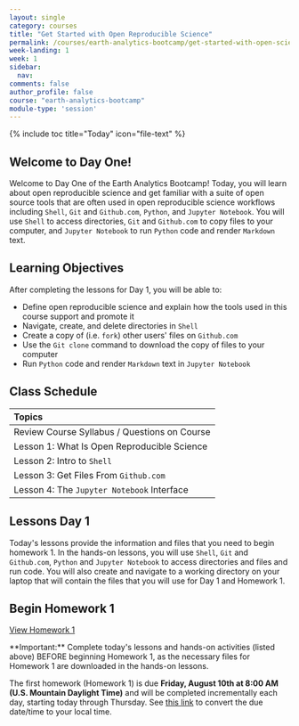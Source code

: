 ```yaml
---
layout: single
category: courses
title: "Get Started with Open Reproducible Science"
permalink: /courses/earth-analytics-bootcamp/get-started-with-open-science/
week-landing: 1
week: 1
sidebar:
  nav:
comments: false
author_profile: false
course: "earth-analytics-bootcamp"
module-type: 'session'
---
```

{% include toc title="Today" icon="file-text" %}

<div class="notice--info" markdown="1">

## <i class="fa fa-ship" aria-hidden="true"></i> Welcome to Day One!

Welcome to Day One of the Earth Analytics Bootcamp! Today, you will learn about open reproducible science and get familiar with a suite of open source tools that are often used in open reproducible science workflows including `Shell`, `Git` and `Github.com`, `Python`, and `Jupyter Notebook`. You will use `Shell` to access directories, `Git` and `Github.com` to copy files to your computer, and `Jupyter Notebook` to run `Python` code and render `Markdown` text.


## <i class="fa fa-graduation-cap" aria-hidden="true"></i> Learning Objectives

After completing the lessons for Day 1, you will be able to:

* Define open reproducible science and explain how the tools used in this course support and promote it
* Navigate, create, and delete directories in `Shell`
* Create a copy of (i.e. `fork`) other users' files on `Github.com` 
* Use the `Git clone` command to download the copy of files to your computer 
* Run `Python` code and render `Markdown` text in `Jupyter Notebook`

</div>


## <i class="fa fa-calendar-check-o" aria-hidden="true"></i> Class Schedule

| Topics |
|:----------------------------------------------------------|
| Review Course Syllabus / Questions on Course| 
| Lesson 1: What Is Open Reproducible Science               | 
| Lesson 2: Intro to `Shell`         |   
| Lesson 3: Get Files From `Github.com` |
| Lesson 4: The `Jupyter Notebook` Interface          |


## <i class="fa fa-pencil"></i> Lessons Day 1

Today's lessons provide the information and files that you need to begin homework 1. In the hands-on lessons, you will use `Shell`, `Git` and `Github.com`, `Python` and `Jupyter Notebook` to access directories and files and run code. You will also create and navigate to a working directory on your laptop that will contain the files that you will use for Day 1 and Homework 1.


## <i class="fa fa-pencil"></i>  Begin Homework 1

<a class="btn btn--info btn--x-large" href="{{ site.url }}/courses/earth-analytics-bootcamp/earth-analytics-bootcamp-homework-1/" target= "_blank"> <i class="fa fa-info-circle"></i>
View Homework 1</a>

<div class="notice--success" markdown="1">
<i class="fa fa-star"></i> **Important:** Complete today's lessons and hands-on activities (listed above) BEFORE beginning Homework 1, as the necessary files for Homework 1 are downloaded in the hands-on lessons.
</div>

The first homework (Homework 1) is due **Friday, August 10th at 8:00 AM (U.S. Mountain Daylight Time)** and will be completed incrementally each day, starting today through Thursday. See <a href="https://www.timeanddate.com/worldclock/fixedtime.html?iso=20180810T08&p1=1243" target="_blank">this link</a>  to convert the due date/time to your local time.


